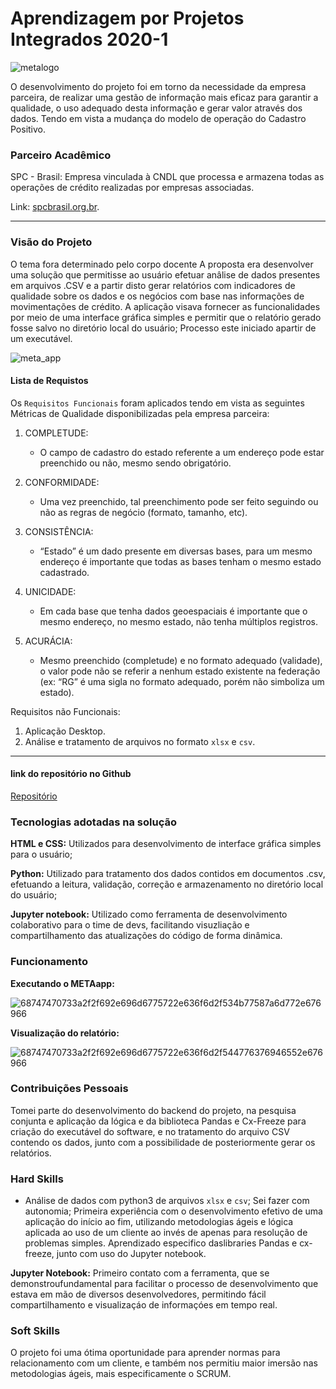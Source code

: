 # Aprendizagem por Projetos Integrados 2020-1
![metalogo](https://user-images.githubusercontent.com/54710426/143992128-c328db19-8d3d-4540-9356-c94ba34203ac.PNG)

O desenvolvimento do projeto foi em torno da necessidade da empresa parceira, de realizar uma gestão de informação mais eficaz para garantir a qualidade, o uso adequado desta informação e gerar valor através dos dados. Tendo em vista a mudança do modelo de operação do Cadastro Positivo.

### Parceiro Acadêmico
SPC - Brasil: Empresa vinculada à CNDL que processa e armazena todas as operações de crédito realizadas por empresas associadas.

Link: [spcbrasil.org.br](https://www.spcbrasil.org.br/).

***

### Visão do Projeto
O tema fora determinado pelo corpo docente A proposta era desenvolver uma solução que permitisse ao usuário efetuar anâlise de dados presentes em arquivos .CSV e a partir disto gerar relatórios com indicadores de qualidade sobre os dados e os negócios com base nas informações de movimentações de crédito. A aplicação visava fornecer as funcionalidades por meio de uma interface gráfica simples e permitir que o relatório gerado fosse salvo no diretório local do usuário; Processo este iniciado apartir de um executável.

![meta_app](https://user-images.githubusercontent.com/54710426/143992026-1d2d6a81-16cf-4d4e-8011-143ae8552221.png)



#### Lista de Requistos 
Os `Requisitos Funcionais` foram aplicados tendo em vista as seguintes Métricas de Qualidade disponibilizadas pela empresa parceira:

1. COMPLETUDE:
    - O campo de cadastro do estado referente a um endereço pode estar preenchido ou não, mesmo sendo obrigatório.

2. CONFORMIDADE:
    - Uma vez preenchido, tal preenchimento pode ser feito seguindo ou não as regras de negócio (formato, tamanho, etc).

3. CONSISTÊNCIA:
    - “Estado” é um dado presente em diversas bases, para um mesmo endereço é importante que todas as bases tenham o mesmo estado cadastrado.

4. UNICIDADE:
    - Em cada base que tenha dados geoespaciais é importante que o mesmo endereço, no mesmo estado, não tenha múltiplos registros.

5. ACURÁCIA:
    - Mesmo preenchido (completude) e no formato adequado (validade), o valor pode não se referir a nenhum estado existente na federação 
(ex: “RG” é uma sigla no formato adequado, porém não simboliza um estado).


Requisitos não Funcionais:
1. Aplicação Desktop.
2. Análise e tratamento de arquivos no formato `xlsx` e `csv`.

***

#### link do repositório no Github
[Repositório](https://github.com/diegosilva789/Projeto_SPC/tree/master)


### Tecnologias adotadas na solução
**HTML e CSS:** Utilizados para desenvolvimento de interface gráfica simples para o usuário;

**Python:** Utilizado para tratamento dos dados contidos em documentos .csv, efetuando a leitura, validação, correção e armazenamento no diretório local do usuário;

**Jupyter notebook:** Utilizado como ferramenta de desenvolvimento colaborativo para o time de devs, facilitando visuzliação e compartilhamento das atualizações do código de forma dinâmica.

### Funcionamento
**Executando o METAapp:**

![68747470733a2f2f692e696d6775722e636f6d2f534b77587a6d772e676966](https://user-images.githubusercontent.com/54710426/143992966-0c4c90c5-8e23-49ea-8156-73b48e029665.gif)

**Visualização do relatório:**

![68747470733a2f2f692e696d6775722e636f6d2f544776376946552e676966](https://user-images.githubusercontent.com/54710426/143992943-496fa056-c437-4778-9e15-a955d29c1372.gif)



### Contribuições Pessoais
Tomei parte do desenvolvimento do backend do projeto, na pesquisa conjunta e aplicação da lógica e da biblioteca Pandas e Cx-Freeze para criação do executável do software, e no tratamento do arquivo CSV contendo os dados, junto com a possibilidade de posteriormente gerar os relatórios.

### Hard Skills

- Análise de dados com python3 de arquivos `xlsx` e `csv`; Sei fazer com autonomia; Primeira experiência com o desenvolvimento efetivo de uma aplicação do início ao fim, utilizando metodologias ágeis e lógica aplicada ao uso de um cliente ao invés de apenas para resolução de problemas simples. Aprendizado especifico daslibraries Pandas e cx-freeze, junto com uso do Jupyter notebook.


**Jupyter Notebook:** Primeiro contato com a ferramenta, que se demonstroufundamental para facilitar o processo de desenvolvimento que estava em mão de diversos desenvolvedores, permitindo fácil compartilhamento e visualizaçáo de informaçóes em tempo real.


### Soft Skills

O projeto foi uma ótima oportunidade para aprender normas para relacionamento com um cliente, e também nos permitiu maior imersão nas metodologias ágeis, mais especificamente o SCRUM.
